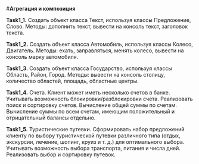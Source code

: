 #**Агрегация и композиция**

**Task1_1.** Создать объект класса Текст, используя классы Предложение, Слово. Методы: дополнить текст, вывести на консоль текст,
заголовок текста. 

**Task1_2.** Создать объект класса Автомобиль, используя классы Колесо, Двигатель. Методы: ехать, заправляться, менять колесо,
вывести на консоль марку автомобиля. 

**Task1_3.** Создать объект класса Государство, используя классы Область, Район, Город. Методы: вывести на консоль столицу, количество 
областей, площадь, областные центры. 

**Task1_4.** Счета. Клиент может иметь несколько счетов в банке. Учитывать возможность блокировки/разблокировки счета.
Реализовать поиск и сортировку счетов. Вычисление общей суммы по счетам. Вычисление суммы по всем счетам, имеющим положительный и 
отрицательный балансы отдельно.

**Task1_5.** Туристические путевки. Сформировать набор предложений клиенту по выбору туристической путевки различного
типа (отдых, экскурсии, лечение, шопинг, круиз и т. д.) для оптимального выбора. Учитывать возможность выбора транспорта, питания и числа 
дней. Реализовать выбор и сортировку путевок.
